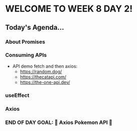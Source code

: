 # WELCOME TO WEEK 8 DAY 2!

## Today's Agenda...

### About Promises

### Consuming APIs

- API demo fetch and then axios:
  - https://random.dog/
  - https://thecatapi.com/
  - https://the-one-api.dev/ 

### useEffect

### Axios

### END OF DAY GOAL: :sparkler: Axios Pokemon API :sparkler:
